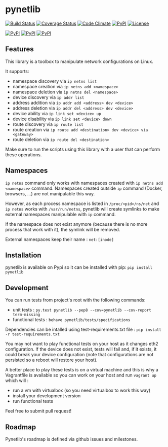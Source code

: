 # pynetlib
[![Build Status](https://travis-ci.org/migibert/pynetlib.svg?branch=master)](https://travis-ci.org/migibert/pynetlib)
[![Coverage Status](https://coveralls.io/repos/migibert/pynetlib/badge.svg?branch=master&service=github)](https://coveralls.io/github/migibert/pynetlib?branch=master)
[![Code Climate](https://codeclimate.com/github/migibert/pynetlib/badges/gpa.svg)](https://codeclimate.com/github/migibert/pynetlib)
[![PyPI](https://img.shields.io/pypi/v/pynetlib.svg)](https://pypi.python.org/pypi/pynetlib)
[![License](http://img.shields.io/:license-mit-blue.svg)](http://doge.mit-license.org)  

[![PyPI](https://img.shields.io/pypi/dm/pynetlib.svg)](https://pypi.python.org/pypi/pynetlib)
[![PyPI](https://img.shields.io/pypi/dw/pynetlib.svg)](https://pypi.python.org/pypi/pynetlib)
[![PyPI](https://img.shields.io/pypi/dd/pynetlib.svg)](https://pypi.python.org/pypi/pynetlib)

## Features
This library is a toolbox to manipulate network configurations on Linux.

It supports:
- namespace discovery via `ip netns list`
- namespace creation via `ip netns add <namespace>`
- namespace deletion via `ip netns del <namespace>`
- device discovery via `ip addr list`
- address addition via `ip addr add <address> dev <device>`
- address deletion via `ip addr del <address> dev <device>`
- device ability via `ip link set <device> up`
- device disability via `ip link set <device> down`
- route discovery via `ip route list`
- route creation via `ip route add <destination> dev <device> via <gateway>`
- route deletion via `ip route del <destination>`

Make sure to run the scripts using this library with a user that can perform these operations.

## Namespaces
`ip netns` command only works with namespaces created with `ip netns add <namespace>` command. Namespaces created outside `ip` command (Docker, browsers, ...) are not manipulable this way.

However, as each process namespace is listed in `/proc/<pid>/ns/net` and `ip netns` works with `/var/run/netns`, pynetlib will create symlinks to make external namespaces manipulable with `ip` command. 

If the namespace does not exist anymore (because there is no more process that work with it), the symlink will be removed.

External namespaces keep their name : `net:[inode]`

## Installation
pynetlib is available on Pypi so it can be installed with pip: `pip install pynetlib`

## Development
You can run tests from project's root with the following commands:
- unit tests : ```py.test pynetlib --pep8 --cov=pynetlib --cov-report term-missing```
- functional tests : ```behave pynetlib/tests/specifications```

Dependencies can be intalled using test-requirements.txt file : ```pip install -r test-requirements.txt```

You may not want to play functional tests on your host as it changes eth2 configuration. If the device does not exist, tests will fail and, if it exists, it could break your device configuration (note that configurations are not persisted so a reboot will restore your host). 

A better place to play these tests is on a virtual machine and this is why a Vagrantfile is available so you can work on your host and run ```vagrant up``` which will :
- run a vm with virtualbox (so you need virtualbox to work this way)
- install your development version
- run functional tests

Feel free to submit pull request!

## Roadmap
Pynetlib's roadmap is defined via github issues and milestones.
